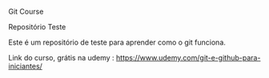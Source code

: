 Git Course

Repositório Teste

Este é um repositório de teste para aprender como o git funciona.

Link do curso, grátis na udemy : https://www.udemy.com/git-e-github-para-iniciantes/